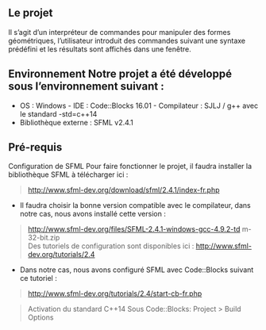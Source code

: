## Le projet 
 Il s’agit d’un interpréteur de commandes pour manipuler des formes géométriques, l’utilisateur introduit des commandes suivant une syntaxe prédéfini et les résultats sont affichés dans une fenêtre. 
 
 ## Environnement Notre projet a été développé sous l’environnement suivant : 
 
 - OS ​: Windows  - IDE​ : Code::Blocks 16.01 - Compilateur​ : SJLJ / g++ avec le standard -std=c++14
 - Bibliothèque externe​ : SFML v2.4.1 
 
 ## Pré-requis 
 
 Configuration de SFML Pour faire fonctionner le projet, il faudra installer la bibliothèque SFML à télécharger ici : 
 > http://www.sfml-dev.org/download/sfml/2.4.1/index-fr.php  
 - Il faudra choisir la bonne version compatible avec le compilateur​, dans notre cas, nous avons installé cette version : 
 
 > http://www.sfml-dev.org/files/SFML-2.4.1-windows-gcc-4.9.2-td m-32-bit.zip  
 Des tutoriels de configuration sont disponibles ici : http://www.sfml-dev.org/tutorials/2.4  
 
 - Dans notre cas, nous avons configuré SFML avec Code::Blocks suivant ce tutoriel : 
 
 > http://www.sfml-dev.org/tutorials/2.4/start-cb-fr.php 
 
 > Activation du standard C++14 Sous Code::Blocks:
   Project > Build Options  
 

